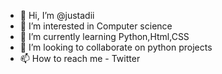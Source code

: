 - 👋 Hi, I’m @justadii
- 👀 I’m interested in Computer science
- 🌱 I’m currently learning Python,Html,CSS
- 💞️ I’m looking to collaborate on python projects
- 📫 How to reach me - Twitter

<!---
justadii/justadii is a ✨ special ✨ repository because its `README.md` (this file) appears on your GitHub profile.
You can click the Preview link to take a look at your changes.
--->
